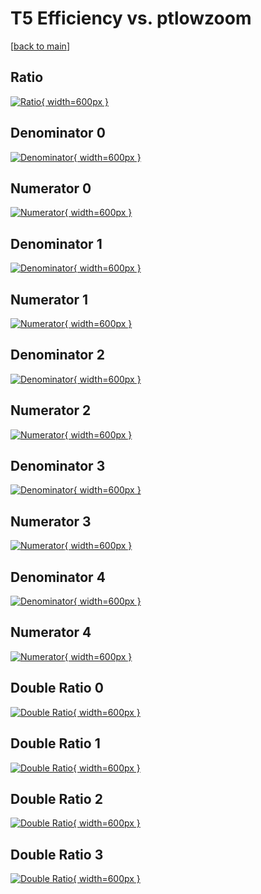 # T5 Efficiency vs. ptlowzoom

[[back to main](./)]



## Ratio

[![Ratio](../mtv/var/T5_loweta_0_-1_eff_ptlowzoom.png){ width=600px }](../mtv/var/T5_loweta_0_-1_eff_ptlowzoom.pdf)

## Denominator 0

[![Denominator](../mtv/den/T5_loweta_0_-1_eff_ptlowzoom_den0.png){ width=600px }](../mtv/den/T5_loweta_0_-1_eff_ptlowzoom_den0.pdf)

## Numerator 0

[![Numerator](../mtv/num/T5_loweta_0_-1_eff_ptlowzoom_num0.png){ width=600px }](../mtv/num/T5_loweta_0_-1_eff_ptlowzoom_num0.pdf)

## Denominator 1

[![Denominator](../mtv/den/T5_loweta_0_-1_eff_ptlowzoom_den1.png){ width=600px }](../mtv/den/T5_loweta_0_-1_eff_ptlowzoom_den1.pdf)

## Numerator 1

[![Numerator](../mtv/num/T5_loweta_0_-1_eff_ptlowzoom_num1.png){ width=600px }](../mtv/num/T5_loweta_0_-1_eff_ptlowzoom_num1.pdf)

## Denominator 2

[![Denominator](../mtv/den/T5_loweta_0_-1_eff_ptlowzoom_den2.png){ width=600px }](../mtv/den/T5_loweta_0_-1_eff_ptlowzoom_den2.pdf)

## Numerator 2

[![Numerator](../mtv/num/T5_loweta_0_-1_eff_ptlowzoom_num2.png){ width=600px }](../mtv/num/T5_loweta_0_-1_eff_ptlowzoom_num2.pdf)

## Denominator 3

[![Denominator](../mtv/den/T5_loweta_0_-1_eff_ptlowzoom_den3.png){ width=600px }](../mtv/den/T5_loweta_0_-1_eff_ptlowzoom_den3.pdf)

## Numerator 3

[![Numerator](../mtv/num/T5_loweta_0_-1_eff_ptlowzoom_num3.png){ width=600px }](../mtv/num/T5_loweta_0_-1_eff_ptlowzoom_num3.pdf)

## Denominator 4

[![Denominator](../mtv/den/T5_loweta_0_-1_eff_ptlowzoom_den4.png){ width=600px }](../mtv/den/T5_loweta_0_-1_eff_ptlowzoom_den4.pdf)

## Numerator 4

[![Numerator](../mtv/num/T5_loweta_0_-1_eff_ptlowzoom_num4.png){ width=600px }](../mtv/num/T5_loweta_0_-1_eff_ptlowzoom_num4.pdf)

## Double Ratio 0

[![Double Ratio](../mtv/ratio/T5_loweta_0_-1_eff_ptlowzoom_ratio0.png){ width=600px }](../mtv/ratio/T5_loweta_0_-1_eff_ptlowzoom_ratio0.pdf)

## Double Ratio 1

[![Double Ratio](../mtv/ratio/T5_loweta_0_-1_eff_ptlowzoom_ratio1.png){ width=600px }](../mtv/ratio/T5_loweta_0_-1_eff_ptlowzoom_ratio1.pdf)

## Double Ratio 2

[![Double Ratio](../mtv/ratio/T5_loweta_0_-1_eff_ptlowzoom_ratio2.png){ width=600px }](../mtv/ratio/T5_loweta_0_-1_eff_ptlowzoom_ratio2.pdf)

## Double Ratio 3

[![Double Ratio](../mtv/ratio/T5_loweta_0_-1_eff_ptlowzoom_ratio3.png){ width=600px }](../mtv/ratio/T5_loweta_0_-1_eff_ptlowzoom_ratio3.pdf)

